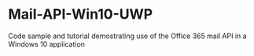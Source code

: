 # Mail-API-Win10-UWP
Code sample and tutorial demostrating use of the Office 365 mail API in a Windows 10 application 
